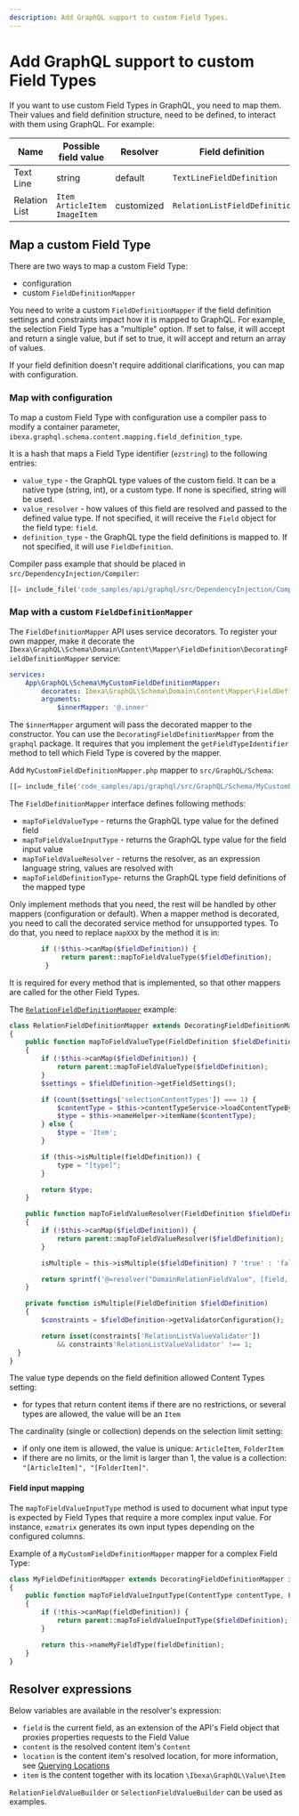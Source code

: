 ```yaml
---
description: Add GraphQL support to custom Field Types.
---
```


# Add GraphQL support to custom Field Types

If you want to use custom Field Types in GraphQL, you need to map them.
Their values and field definition structure, need to be defined, to interact with them using GraphQL.
For example:

| Name | Possible field value      | Resolver| Field definition|
|------|------| ------- | ------- |
| Text Line     | string | default | `TextLineFieldDefinition`    |
| Relation List | `Item` `ArticleItem` `ImageItem` | customized | `RelationListFieldDefinitio` |

## Map a custom Field Type

There are two ways to map a custom Field Type:

- configuration
- custom `FieldDefinitionMapper`

You need to write a custom `FieldDefinitionMapper` if the field definition settings and constraints impact how it is mapped to GraphQL.
For example, the selection Field Type has a "multiple" option. 
If set to false, it will accept and return a single value, 
but if set to true, it will accept and return an array of values.

If your field definition doesn't require additional clarifications, you can map with configuration.

### Map with configuration

To map a custom Field Type with configuration use a compiler pass to modify a container parameter, `ibexa.graphql.schema.content.mapping.field_definition_type`.

It is a hash that maps a Field Type identifier (`ezstring`) to the following entries:

- `value_type` - the GraphQL type values of the custom field. It can be a native type (string, int), or a custom type. If none is specified, string will be used.
- `value_resolver` - how values of this field are resolved and passed to the defined value type. If not specified, it will receive the `Field` object for the field type: `field`.
- `definition_type` - the GraphQL type the field definitions is mapped to. If not specified, it will use `FieldDefinition`.

Compiler pass example that should be placed in `src/DependencyInjection/Compiler`:

``` php
[[= include_file('code_samples/api/graphql/src/DependencyInjection/Compiler/MyCustomTypeGraphQLCompilerPass.php') =]]
```

### Map with a custom `FieldDefinitionMapper`

The `FieldDefinitionMapper` API uses service decorators.
To register your own mapper, make it decorate the
`Ibexa\GraphQL\Schema\Domain\Content\Mapper\FieldDefinition\DecoratingFieldDefinitionMapper` service:

```yaml
services:
    App\GraphQL\Schema\MyCustomFieldDefinitionMapper:
        decorates: Ibexa\GraphQL\Schema\Domain\Content\Mapper\FieldDefinition\DecoratingFieldDefinitionMapper
        arguments:
            $innerMapper: '@.inner'
```

The `$innerMapper` argument will pass the decorated mapper to the constructor.
You can use the `DecoratingFieldDefinitionMapper` from the `graphql` package.
It requires that you implement the `getFieldTypeIdentifier` method to tell which Field Type is covered by the mapper.

Add `MyCustomFieldDefinitionMapper.php` mapper to `src/GraphQL/Schema`:

``` php
[[= include_file('code_samples/api/graphql/src/GraphQL/Schema/MyCustomFieldDefinitionMapper.php') =]]
```

The `FieldDefinitionMapper` interface defines following methods:

- `mapToFieldValueType` - returns the GraphQL type value for the defined field
- `mapToFieldValueInputType` - returns the GraphQL type value for the field input value
- `mapToFieldValueResolver` - returns the resolver, as an expression language string, values are resolved with
- `mapToFieldDefinitionType`- returns the GraphQL type field definitions of the mapped type

Only implement methods that you need, the rest will be handled by other mappers (configuration or default).
When a mapper method is decorated, you need to call the decorated service method for unsupported types.
To do that, you need to replace `mapXXX` by the method it is in:

```php
        if (!$this->canMap($fieldDefinition)) {
             return parent::mapToFieldValueType($fieldDefinition);
         }
```

It is required for every method that is implemented, so that other mappers are called for the other Field Types.

The [`RelationFieldDefinitionMapper`](https://github.com/ibexa/graphql/blob/main/src/lib/Schema/Domain/Content/Mapper/FieldDefinition/RelationFieldDefinitionMapper.php) example:

```php hl_lines="14"
class RelationFieldDefinitionMapper extends DecoratingFieldDefinitionMapper implements FieldDefinitionMapper
{
    public function mapToFieldValueType(FieldDefinition $fieldDefinition): ?string
    {
        if (!$this->canMap($fieldDefinition)) {
            return parent::mapToFieldValueType($fieldDefinition);
        }
        $settings = $fieldDefinition->getFieldSettings();

        if (count($settings['selectionContentTypes']) === 1) {
            $contentType = $this->contentTypeService->loadContentTypeByIdentifier($settings['selectionContentTypes'][0]);
            $type = $this->nameHelper->itemName($contentType);
        } else {
            $type = 'Item';
        }

        if (this->isMultiple(fieldDefinition)) {
            type = "[type]";
        }

        return $type;
    }

    public function mapToFieldValueResolver(FieldDefinition $fieldDefinition): ?string
    {
        if (!$this->canMap($fieldDefinition)) {
            return parent::mapToFieldValueResolver($fieldDefinition);
        }

        isMultiple = this->isMultiple($fieldDefinition) ? 'true' : 'false';

        return sprintf('@=resolver("DomainRelationFieldValue", [field, %s])', $isMultiple);
    }

    private function isMultiple(FieldDefinition $fieldDefinition)
    {
        $constraints = $fieldDefinition->getValidatorConfiguration();

        return isset(constraints['RelationListValueValidator'])
            && constraints'RelationListValueValidator' !== 1;
  }
}
```

The value type depends on the field definition allowed Content Types setting:

- for types that return content items if there are no restrictions, or several types are allowed, the value will be an `Item`

The cardinality (single or collection) depends on the selection limit setting:

- if only one item is allowed, the value is unique: `ArticleItem`, `FolderItem`
- if there are no limits, or the limit is larger than 1, the value is a collection: `"[ArticleItem]", "[FolderItem]"`.

#### Field input mapping

The `mapToFieldValueInputType` method is used to document what input type is expected by Field Types that require a more complex input value.
For instance, `ezmatrix` generates its own input types depending on the configured columns.

Example of a `MyCustomFieldDefinitionMapper` mapper for a complex Field Type:

```php
class MyFieldDefinitionMapper extends DecoratingFieldDefinitionMapper implements FieldDefinitionMapper
{
    public function mapToFieldValueInputType(ContentType contentType, FieldDefinition fieldDefinition): ?string
    {
        if (!this->canMap(fieldDefinition)) {
            return parent::mapToFieldValueInputType($fieldDefinition);
        }

        return this->nameMyFieldType(fieldDefinition);
    }
}
```

## Resolver expressions

Below variables are available in the resolver's expression:

- `field` is the current field, as an extension of the API's Field object that proxies properties requests to the Field Value
- `content` is the resolved content item's `Content`
- `location` is the content item's resolved location, for more information, see [Querying Locations](graphql_queries.md#querying-locations)
- `item` is the content together with its location `\Ibexa\GraphQL\Value\Item`

`RelationFieldValueBuilder` or `SelectionFieldValueBuilder` can be used as examples.